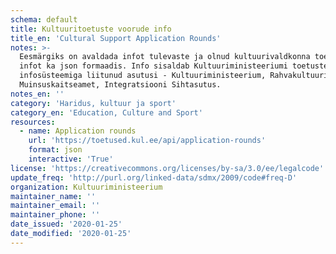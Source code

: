 ```yaml
---
schema: default
title: Kultuuritoetuste voorude info
title_en: 'Cultural Support Application Rounds'
notes: >-
  Eesmärgiks on avaldada infot tulevaste ja olnud kultuurivaldkonna toetuste
  infot ka json formaadis. Info sisaldab Kultuuriministeeriumi toetuste
  infosüsteemiga liitunud asutusi - Kultuuriministeerium, Rahvakultuuri Keskus,
  Muinsuskaitseamet, Integratsiooni Sihtasutus.
notes_en: ''
category: 'Haridus, kultuur ja sport'
category_en: 'Education, Culture and Sport'
resources:
  - name: Application rounds
    url: 'https://toetused.kul.ee/api/application-rounds'
    format: json
    interactive: 'True'
license: 'https://creativecommons.org/licenses/by-sa/3.0/ee/legalcode'
update_freq: 'http://purl.org/linked-data/sdmx/2009/code#freq-D'
organization: Kultuuriministeerium
maintainer_name: ''
maintainer_email: ''
maintainer_phone: ''
date_issued: '2020-01-25'
date_modified: '2020-01-25'
---
```

